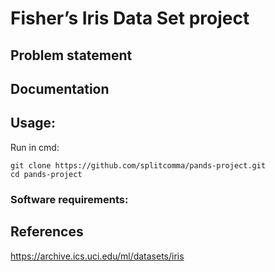 # Fisher’s Iris Data Set project

## Problem statement

## Documentation

## Usage:
Run in cmd:

```
git clone https://github.com/splitcomma/pands-project.git
cd pands-project
```

### Software requirements:

## References
https://archive.ics.uci.edu/ml/datasets/iris
